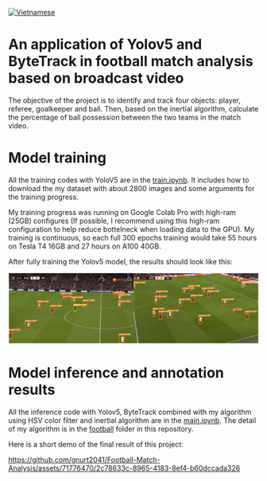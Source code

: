 [![Vietnamese](https://img.shields.io/badge/lang-vi-blue)](https://github.com/gnurt2041/Football-Match-Analysis/blob/main/README.vi.md)
# An application of Yolov5 and ByteTrack in football match analysis based on broadcast video
The objective of the project is to identify and track four objects: player, referee, goalkeeper and ball. Then, based on the inertial algorithm, calculate the percentage of ball possession between the two teams in the match video.
# Model training
All the training codes with YoloV5 are in the [train.ipynb](https://github.com/gnurt2041/Football-Match-Analysis/blob/main/train.ipynb). It includes how to download the my dataset with about 2800 images and some arguments for the training progress.

My training progress was running on Google Colab Pro with high-ram (25GB) configures (If possible, I recommend using this high-ram configuration to help reduce bottelneck when loading data to the GPU). My training is continuous, so each full 300 epochs training would take 55 hours on Tesla T4 16GB and 27 hours on A100 40GB.

After fully training the Yolov5 model, the results should look like this:
<p align="center">
<img src="https://github.com/gnurt2041/Football-Match-Analysis/blob/4b39d76c577854f8427937c4bfab6149aeada152/image/yolov5_demo.png" width="1920px" length="1080px"></a>
</p>

# Model inference and annotation results

All the inference code with Yolov5, ByteTrack combined with my algorithm using HSV color filter and inertial algorithm are in the [main.ipynb](https://github.com/gnurt2041/Football-Match-Analysis/blob/main/main.ipynb). The detail of my algorithm is in the [football](https://github.com/gnurt2041/Football-Match-Analysis/tree/main/football) folder in this repository.

Here is a short demo of the final result of this project: 

https://github.com/gnurt2041/Football-Match-Analysis/assets/71776470/2c78633c-8965-4183-8ef4-b60dccada326

